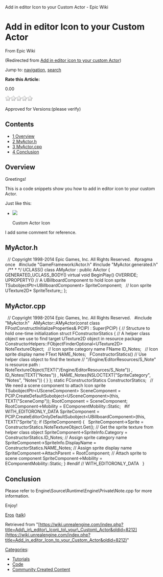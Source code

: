 Add in editor Icon to your Custom Actor - Epic Wiki               

Add in editor Icon to your Custom Actor
=======================================

From Epic Wiki

(Redirected from [Add in editor icon to your custom Actor](/index.php?title=Add_in_editor_icon_to_your_custom_Actor&redirect=no "Add in editor icon to your custom Actor"))

Jump to: [navigation](#mw-navigation), [search](#p-search)

**Rate this Article:**

0.00

![](/extensions/VoteNY/images/star_off.gif)![](/extensions/VoteNY/images/star_off.gif)![](/extensions/VoteNY/images/star_off.gif)![](/extensions/VoteNY/images/star_off.gif)![](/extensions/VoteNY/images/star_off.gif)

Approved for Versions:(please verify)

  

Contents
--------

*   [1 Overview](#Overview)
*   [2 MyActor.h](#MyActor.h)
*   [3 MyActor.cpp](#MyActor.cpp)
*   [4 Conclusion](#Conclusion)

Overview
--------

Greetings!

This is a code snippets show you how to add in editor icon to your custom Actor.

Just like this:

*   [![](https://d3ar1piqh1oeli.cloudfront.net/b/b7/CustomActorIcon.jpg/120px-CustomActorIcon.jpg)](/File:CustomActorIcon.jpg)
    
    Custom Actor Icon
    

I add some comment for reference.

MyActor.h
---------

 
// Copyright 1998-2014 Epic Games, Inc. All Rights Reserved.
 
#pragma once
 
#include "GameFramework/Actor.h"
#include "MyActor.generated.h"
 
/\*\*
 \* 
 \*/
UCLASS()
class AMyActor : public AActor
{
	GENERATED\_UCLASS\_BODY()
	virtual void BeginPlay() OVERRIDE;
 
 
	UPROPERTY()
	// A UBillboardComponent to hold Icon sprite
	TSubobjectPtr<UBillboardComponent\> SpriteComponent;
 
	// Icon sprite
	UTexture2D\* SpriteTexture;;
};

MyActor.cpp
-----------

 
// Copyright 1998-2014 Epic Games, Inc. All Rights Reserved.
 
#include "MyActor.h"
 
AMyActor::AMyActor(const class FPostConstructInitializeProperties& PCIP)
	: Super(PCIP)
{
	// Structure to hold one-time initialization
	struct FConstructorStatics
	{
		// A helper class object we use to find target UTexture2D object in resource package
		ConstructorHelpers::FObjectFinderOptional<UTexture2D\> NoteTextureObject;
 
		// Icon sprite category name
		FName ID\_Notes;
 
		// Icon sprite display name
		FText NAME\_Notes;
 
		FConstructorStatics()
			// Use helper class object to find the texture
			// "/Engine/EditorResources/S\_Note" is resource path
			: NoteTextureObject(TEXT("/Engine/EditorResources/S\_Note"))
			, ID\_Notes(TEXT("Notes"))
			, NAME\_Notes(NSLOCTEXT("SpriteCategory", "Notes", "Notes"))
		{
		}
	};
	static FConstructorStatics ConstructorStatics;
 
	// We need a scene component to attach Icon sprite
	TSubobjectPtr<USceneComponent\> SceneComponent \= PCIP.CreateDefaultSubobject<USceneComponent\>(this, TEXT("SceneComp"));
	RootComponent \= SceneComponent;
	RootComponent\-\>Mobility \= EComponentMobility::Static;
 
#if WITH\_EDITORONLY\_DATA
	SpriteComponent \= PCIP.CreateEditorOnlyDefaultSubobject<UBillboardComponent\>(this, TEXT("Sprite"));
	if (SpriteComponent)
	{
 
		SpriteComponent\-\>Sprite \= ConstructorStatics.NoteTextureObject.Get();		// Get the sprite texture from helper class object
		SpriteComponent\-\>SpriteInfo.Category \= ConstructorStatics.ID\_Notes;		// Assign sprite category name
		SpriteComponent\-\>SpriteInfo.DisplayName \= ConstructorStatics.NAME\_Notes;	// Assign sprite display name
		SpriteComponent\-\>AttachParent \= RootComponent;				        // Attach sprite to scene component
		SpriteComponent\-\>Mobility \= EComponentMobility::Static;
	}
#endif // WITH\_EDITORONLY\_DATA
 
}

Conclusion
----------

Please refer to Engine\\Source\\Runtime\\Engine\\Private\\Note.cpp for more information.

Enjoy!

[Eros](/User:Eros "User:Eros") ([talk](/index.php?title=User_talk:Eros&action=edit&redlink=1 "User talk:Eros (page does not exist)"))

Retrieved from "[https://wiki.unrealengine.com/index.php?title=Add\_in\_editor\_Icon\_to\_your\_Custom\_Actor&oldid=8212](https://wiki.unrealengine.com/index.php?title=Add_in_editor_Icon_to_your_Custom_Actor&oldid=8212)"

[Categories](/Special:Categories "Special:Categories"):

*   [Tutorials](/Category:Tutorials "Category:Tutorials")
*   [Code](/Category:Code "Category:Code")
*   [Community Created Content](/Category:Community_Created_Content "Category:Community Created Content")